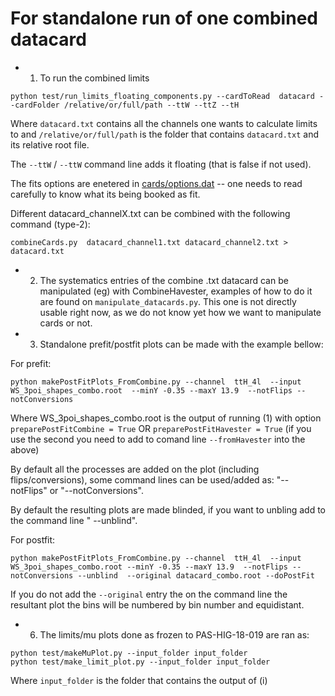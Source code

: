 # For standalone run of one combined datacard

* 1) To run the combined limits

```
python test/run_limits_floating_components.py --cardToRead  datacard --cardFolder /relative/or/full/path --ttW --ttZ --tH
```

Where `datacard.txt` contains all the channels one wants to calculate limits to and `/relative/or/full/path` is the folder that contains `datacard.txt` and its relative root file.

The `--ttW` / `--ttW` command line adds it floating (that is false if not used).

The fits options are enetered in [cards/options.dat](https://github.com/acarvalh/signal_extraction_tH_ttH/blob/master/cards/options.dat) -- one needs to read carefully to know what its being booked as fit.

Different datacard_channelX.txt can be combined with the following command (type-2):

```
combineCards.py  datacard_channel1.txt datacard_channel2.txt > datacard.txt
```

* 2) The systematics entries of the combine .txt datacard can be manipulated (eg) with CombineHavester, examples of how to do it are found on `manipulate_datacards.py`. This one is not directly usable right now, as we do not know yet how we want to manipulate cards or not.

* 3) Standalone prefit/postfit plots can be made with the example bellow:

For prefit:

```
python makePostFitPlots_FromCombine.py --channel  ttH_4l  --input WS_3poi_shapes_combo.root  --minY -0.35 --maxY 13.9  --notFlips --notConversions
```

Where WS_3poi_shapes_combo.root is the output of running (1) with option `preparePostFitCombine = True` OR `preparePostFitHavester = True` (if you use the second you need to add to comand line `--fromHavester` into the above)

By default all the processes are added on the plot (including flips/conversions), some command lines can be used/added as:   "--notFlips" or "--notConversions".

By default the resulting plots are made blinded, if you want to unbling add to the command line " --unblind".

For postfit:

```
python makePostFitPlots_FromCombine.py --channel  ttH_4l  --input WS_3poi_shapes_combo.root --minY -0.35 --maxY 13.9  --notFlips --notConversions --unblind  --original datacard_combo.root --doPostFit
```

If you do not add the `--original` entry the on the command line the resultant plot the bins will be numbered by bin number and equidistant. 

* 6) The limits/mu plots done as frozen to PAS-HIG-18-019 are ran as:

```
python test/makeMuPlot.py --input_folder input_folder
python test/make_limit_plot.py --input_folder input_folder
```

Where `input_folder` is the folder that contains the output of (i)


